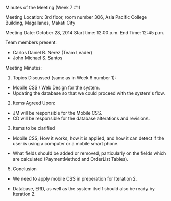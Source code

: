 Minutes of the Meeting (Week 7 #1)

Meeting Location: 3rd floor, room number 306, Asia Pacific College Building, Magallanes, Makati City

Meeting Date: October 28, 2014 Start time: 12:00 p.m. End Time: 12:45 p.m.

Team members present:

- Carlos Daniel B. Nerez (Team Leader)
- John Michael S. Santos

Meeting Minutes:

1. Topics Discussed (same as in Week 6 number 1):

- Mobile CSS / Web Design for the system.
- Updating the database so that we could proceed with the system's flow.

2. Items Agreed Upon:

- JM will be responsible for the Mobile CSS.
- CD will be responsible for the database alterations and revisions.

3. Items to be clarified

- Mobile CSS; How it works, how it is applied, and how it can detect if the user is using a computer or a mobile smart phone.

- What fields should be added or removed, particularly on the fields which are calculated (PaymentMethod and OrderList Tables).

5. Conclusion

- We need to apply mobile CSS in preperation for Iteration 2.

- Database, ERD, as well as the system itself should also be ready by Iteration 2.